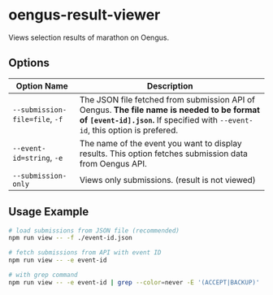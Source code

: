 # oengus-result-viewer
Views selection results of marathon on Oengus.
## Options
| Option Name | Description |
| ----------- | ----------- |
| `--submission-file=file`, `-f` | The JSON file fetched from submission API of Oengus. **The file name is needed to be format of `[event-id].json`.** If specified with `--event-id`, this option is prefered. |
| `--event-id=string`, `-e` | The name of the event you want to display results. This option fetches submission data from Oengus API. |
| `--submission-only` | Views only submissions. (result is not viewed) |
## Usage Example
```sh
# load submissions from JSON file (recommended)
npm run view -- -f ./event-id.json

# fetch submissions from API with event ID
npm run view -- -e event-id

# with grep command
npm run view -- -e event-id | grep --color=never -E '(ACCEPT|BACKUP)'
```

